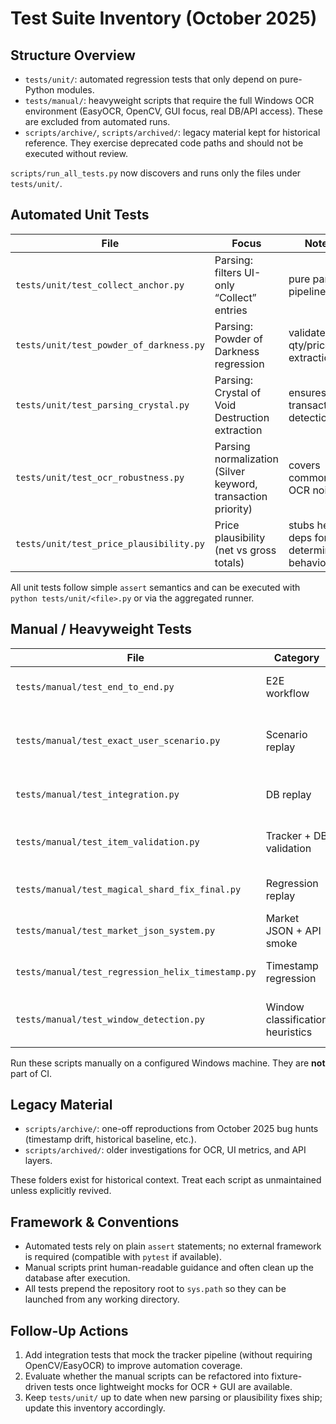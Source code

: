 # Test Suite Inventory (October 2025)

## Structure Overview

- `tests/unit/`: automated regression tests that only depend on pure-Python modules.
- `tests/manual/`: heavyweight scripts that require the full Windows OCR environment (EasyOCR, OpenCV, GUI focus, real DB/API access). These are excluded from automated runs.
- `scripts/archive/`, `scripts/archived/`: legacy material kept for historical reference. They exercise deprecated code paths and should not be executed without review.

`scripts/run_all_tests.py` now discovers and runs only the files under `tests/unit/`.

## Automated Unit Tests

| File | Focus | Notes |
| --- | --- | --- |
| `tests/unit/test_collect_anchor.py` | Parsing: filters UI-only “Collect” entries | pure parsing pipeline |
| `tests/unit/test_powder_of_darkness.py` | Parsing: Powder of Darkness regression | validates qty/price extraction |
| `tests/unit/test_parsing_crystal.py` | Parsing: Crystal of Void Destruction extraction | ensures transaction detection |
| `tests/unit/test_ocr_robustness.py` | Parsing normalization (Silver keyword, transaction priority) | covers common OCR noise |
| `tests/unit/test_price_plausibility.py` | Price plausibility (net vs gross totals) | stubs heavy deps for deterministic behaviour |

All unit tests follow simple `assert` semantics and can be executed with `python tests/unit/<file>.py` or via the aggregated runner.

## Manual / Heavyweight Tests

| File | Category | Reason |
| --- | --- | --- |
| `tests/manual/test_end_to_end.py` | E2E workflow | Requires live BDO API + EasyOCR |
| `tests/manual/test_exact_user_scenario.py` | Scenario replay | Visual log inspection, depends on tracker internals |
| `tests/manual/test_integration.py` | DB replay | Needs real SQLite + OCR pipeline |
| `tests/manual/test_item_validation.py` | Tracker + DB validation | Requires MarketTracker, heavy OCR deps |
| `tests/manual/test_magical_shard_fix_final.py` | Regression replay | Manipulates real DB, needs OCR stack |
| `tests/manual/test_market_json_system.py` | Market JSON + API smoke | Hits external API |
| `tests/manual/test_regression_helix_timestamp.py` | Timestamp regression | Uses MarketTracker with OCR deps |
| `tests/manual/test_window_detection.py` | Window classification heuristics | Console-only but requires utils with OCR deps |

Run these scripts manually on a configured Windows machine. They are **not** part of CI.

## Legacy Material

- `scripts/archive/`: one-off reproductions from October 2025 bug hunts (timestamp drift, historical baseline, etc.).
- `scripts/archived/`: older investigations for OCR, UI metrics, and API layers.

These folders exist for historical context. Treat each script as unmaintained unless explicitly revived.

## Framework & Conventions

- Automated tests rely on plain `assert` statements; no external framework is required (compatible with `pytest` if available).
- Manual scripts print human-readable guidance and often clean up the database after execution.
- All tests prepend the repository root to `sys.path` so they can be launched from any working directory.

## Follow-Up Actions

1. Add integration tests that mock the tracker pipeline (without requiring OpenCV/EasyOCR) to improve automation coverage.
2. Evaluate whether the manual scripts can be refactored into fixture-driven tests once lightweight mocks for OCR + GUI are available.
3. Keep `tests/unit/` up to date when new parsing or plausibility fixes ship; update this inventory accordingly.
